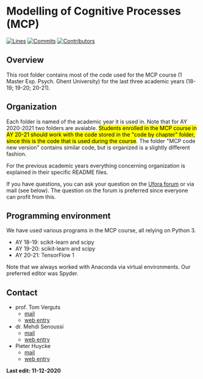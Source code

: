 # Modelling of Cognitive Processes (MCP)

[![Lines](https://img.shields.io/tokei/lines/github/CogComNeuroSci/modeling-master?style=plastic?color=yellowgreen)](https://img.shields.io/tokei/lines/github/CogComNeuroSci/modeling-master?style=plastic?color=yellowgreen)
[![Commits](https://img.shields.io/github/last-commit/CogComNeuroSci/modeling-master?style=plastic)](https://img.shields.io/github/last-commit/CogComNeuroSci/modeling-master?style=plastic)
[![Contributors](https://img.shields.io/github/contributors/CogComNeuroSci/modeling-master?style=plastic)](https://img.shields.io/github/contributors/CogComNeuroSci/modeling-master?style=plastic)

## Overview

This root folder contains most of the code used for the MCP course (1 Master Exp. Psych. Ghent University) for the last three academic years (18-19; 19-20; 20-21).

## Organization

Each folder is named of the academic year it is used in. Note that for AY 2020-2021 two folders are avaiable. <mark>Students enrolled in the MCP course in AY 20-21 should work with the code stored in the "code by chapter" folder, since this is the code that is used during the course</mark>. The folder "MCP code new version" contains similar code, but is organized is a slightly different fashion.

For the previous academic years everything concerning organization is explained in their specific README files.

If you have questions, you can ask your question on the [Ufora forum](https://ufora.ugent.be/d2l/home) or via mail (see below). The question on the forum is preferred since everyone can profit from this.

## Programming environment   

We have used various programs in the MCP course, all relying on Python 3.

- AY 18-19: scikit-learn and scipy
- AY 19-20: scikit-learn and scipy
- AY 20-21: TensorFlow 1

Note that we always worked with Anaconda via virtual environments. Our preferred editor was Spyder.

## Contact

- prof. Tom Verguts
    * [mail](mailto:Tom.Verguts@UGent.be)
    * [web entry](https://www.cogcomneurosci.com/about/#principal-investigator)
- dr. Mehdi Senoussi
    * [mail](mailto:Mehdi.Senoussi@UGent.be)
    * [web entry](https://www.cogcomneurosci.com/about/#mehdi-senoussi)
- Pieter Huycke  
    * [mail](mailto:Pieter.Huycke@UGent.be)
    * [web entry](https://www.cogcomneurosci.com/about/#pieter-huycke)

[Lab website]: https://cogcomneurosci.com/

**Last edit: 11-12-2020**
